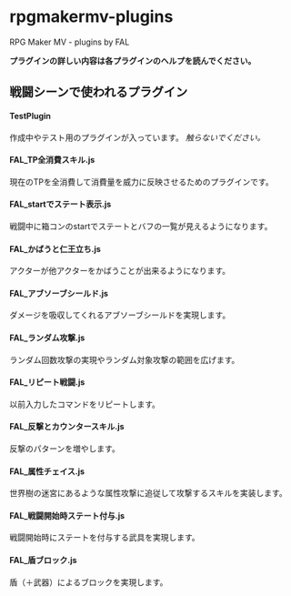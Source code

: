 # rpgmakermv-plugins
RPG Maker MV - plugins by FAL

__プラグインの詳しい内容は各プラグインのヘルプを読んでください。__

## 戦闘シーンで使われるプラグイン

#### TestPlugin

作成中やテスト用のプラグインが入っています。
_触らないでください。_

#### FAL_TP全消費スキル.js

現在のTPを全消費して消費量を威力に反映させるためのプラグインです。

#### FAL_startでステート表示.js

戦闘中に箱コンのstartでステートとバフの一覧が見えるようになります。

#### FAL_かばうと仁王立ち.js

アクターが他アクターをかばうことが出来るようになります。

#### FAL_アブソーブシールド.js

ダメージを吸収してくれるアブソーブシールドを実現します。

#### FAL_ランダム攻撃.js

ランダム回数攻撃の実現やランダム対象攻撃の範囲を広げます。

#### FAL_リピート戦闘.js

以前入力したコマンドをリピートします。

#### FAL_反撃とカウンタースキル.js

反撃のパターンを増やします。

#### FAL_属性チェイス.js

世界樹の迷宮にあるような属性攻撃に追従して攻撃するスキルを実装します。

#### FAL_戦闘開始時ステート付与.js

戦闘開始時にステートを付与する武具を実現します。

#### FAL_盾ブロック.js

盾（＋武器）によるブロックを実現します。
